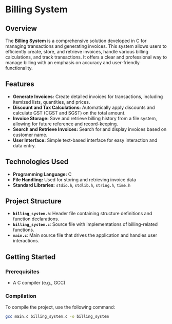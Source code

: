 # Billing System

## Overview

The **Billing System** is a comprehensive solution developed in C for managing transactions and generating invoices. This system allows users to efficiently create, store, and retrieve invoices, handle various billing calculations, and track transactions. It offers a clear and professional way to manage billing with an emphasis on accuracy and user-friendly functionality.

## Features

- **Generate Invoices:** Create detailed invoices for transactions, including itemized lists, quantities, and prices.
- **Discount and Tax Calculations:** Automatically apply discounts and calculate GST (CGST and SGST) on the total amount.
- **Invoice Storage:** Save and retrieve billing history from a file system, allowing for future reference and record-keeping.
- **Search and Retrieve Invoices:** Search for and display invoices based on customer name.
- **User Interface:** Simple text-based interface for easy interaction and data entry.

## Technologies Used

- **Programming Language:** C
- **File Handling:** Used for storing and retrieving invoice data
- **Standard Libraries:** `stdio.h`, `stdlib.h`, `string.h`, `time.h`

## Project Structure

- **`billing_system.h`**: Header file containing structure definitions and function declarations.
- **`billing_system.c`**: Source file with implementations of billing-related functions.
- **`main.c`**: Main source file that drives the application and handles user interactions.

## Getting Started

### Prerequisites

- A C compiler (e.g., GCC)

### Compilation

To compile the project, use the following command:

```bash
gcc main.c billing_system.c -o billing_system
